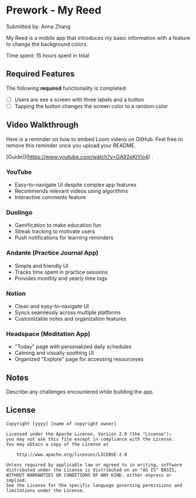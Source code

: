 # Prework - **My Reed**

Submitted by: Anna Zhang

My Reed is a mobile app that introduces my basic information with a feature to change the background colors. 

Time spent: 15 hours spent in total

## Required Features

The following **required** functionality is completed:

- [ ] Users are see a screen with three labels and a button
- [ ] Tapping the button changes the screen color to a random color
 
## Video Walkthrough

Here is a reminder on how to embed Loom videos on GitHub. Feel free to remove this reminder once you upload your README. 

[Guide]](https://www.youtube.com/watch?v=GA92eKlYio4) .

### YouTube
- Easy-to-navigate UI despite complex app features
- Recommends relevant videos using algorithms
- Interactive comments feature

### Duolingo 
- Gamification to make education fun
- Streak tracking to motivate users
- Push notifications for learning reminders

### Andante (Practice Journal App)
- Simple and friendly UI
- Tracks time spent in practice sessions
- Provides monthly and yearly time logs

### Notion
- Clean and easy-to-navigate UI
- Syncs seamlessly across multiple platforms
- Customizable notes and organization features

### Headspace (Meditation App)
- "Today" page with personalized daily schedules
- Calming and visually soothing UI
- Organized "Explore" page for accessing resourceses


## Notes

Describe any challenges encountered while building the app.

## License

    Copyright [yyyy] [name of copyright owner]

    Licensed under the Apache License, Version 2.0 (the "License");
    you may not use this file except in compliance with the License.
    You may obtain a copy of the License at

        http://www.apache.org/licenses/LICENSE-2.0

    Unless required by applicable law or agreed to in writing, software
    distributed under the License is distributed on an "AS IS" BASIS,
    WITHOUT WARRANTIES OR CONDITIONS OF ANY KIND, either express or implied.
    See the License for the specific language governing permissions and
    limitations under the License.
